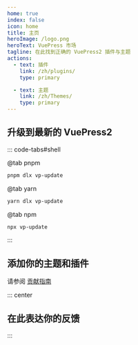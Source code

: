 ```yaml
---
home: true
index: false
icon: home
title: 主页
heroImage: /logo.png
heroText: VuePress 市场
tagline: 在此找到正确的 VuePress2 插件与主题
actions:
  - text: 插件
    link: /zh/plugins/
    type: primary

  - text: 主题
    link: /zh/Themes/
    type: primary
---
```


## 升级到最新的 VuePress2

::: code-tabs#shell

@tab pnpm

```bash
pnpm dlx vp-update
```

@tab yarn

```bash
yarn dlx vp-update
```

@tab npm

```bash
npx vp-update
```

:::

## 添加你的主题和插件

请参阅 [贡献指南](./reference/contributing.md)

::: center

## 在此表达你的反馈

:::
